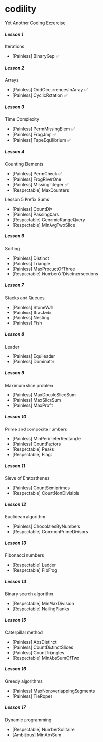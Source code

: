 # codility
Yet Another Coding Excercise

##### Lesson 1
Iterations
 * [Painless] BinaryGap ✅

##### Lesson 2
Arrays
 * [Painless] OddOccurrencesInArray ✅
 * [Painless] CyclicRotation ✅

##### Lesson 3
Time Complexity
 * [Painless] PermMissingElem ✅
 * [Painless] FrogJmp ✅
 * [Painless] TapeEquilibrium ✅

##### Lesson 4
Counting Elements
 * [Painless] PermCheck ✅
 * [Painless] FrogRiverOne
 * [Painless] MissingInteger ✅
 * [Respectable] MaxCounters

Lesson 5
Prefix Sums
 * [Painless] CountDiv
 * [Painless] PassingCars
 * [Respectable] GenomicRangeQuery
 * [Respectable] MinAvgTwoSlice

##### Lesson 6
Sorting
 * [Painless] Distinct
 * [Painless] Triangle
 * [Painless] MaxProductOfThree
 * [Respectable] NumberOfDiscIntersections

##### Lesson 7
Stacks and Queues
 * [Painless] StoneWall
 * [Painless] Brackets
 * [Painless] Nesting
 * [Painless] Fish

##### Lesson 8
Leader
 * [Painless] Equileader
 * [Painless] Dominator

##### Lesson 9
Maximum slice problem
 * [Painless] MaxDoubleSliceSum
 * [Painless] MaxSliceSum
 * [Painless] MaxProfit

##### Lesson 10
Prime and composite numbers
 * [Painless] MinPerimeterRectangle
 * [Painless] CountFactors
 * [Respectable] Peaks
 * [Respectable] Flags

##### Lesson 11
Sieve of Eratosthenes
 * [Painless] CountSemiprimes
 * [Respectable] CountNonDivisible

##### Lesson 12
Euclidean algorithm
 * [Painless] ChocolatesByNumbers
 * [Respectable] CommonPrimeDivisors

##### Lesson 13
Fibonacci numbers
 * [Respectable] Ladder
 * [Respectable] FibFrog

##### Lesson 14
Binary search algorithm
 * [Respectable] MinMaxDivision
 * [Respectable] NailingPlanks

##### Lesson 15
Caterpillar method
 * [Painless] AbsDistinct
 * [Painless] CountDistinctSlices
 * [Painless] CountTriangles
 * [Respectable] MinAbsSumOfTwo

##### Lesson 16
Greedy algorithms
 * [Painless] MaxNonoverlappingSegments
 * [Painless] TieRopes

##### Lesson 17
Dynamic programming
 * [Respectable] NumberSolitaire
 * [Ambitious] MinAbsSum
